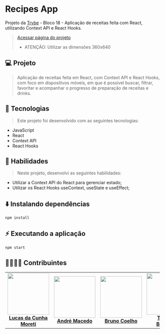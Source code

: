 # Recipes App
Projeto da [Trybe](https://www.betrybe.com/) - Bloco 18 - Aplicação de receitas feita com React, utilizando Context API e React Hooks.
> [Acessar página do projeto](https://lucasdacunhamoreti.github.io/Projeto-App-de-Receitas)
> - ATENÇÃO: Utilizar as dimensões 360x640

## 💻 Projeto

> Aplicação de receitas feita em React, com Context API e React Hooks, com foco em dispositivos móveis, em que é possível buscar, filtrar, favoritar e acompanhar o progresso de preparação de receitas e drinks.

## 🚀 Tecnologias
> Este projeto foi desenvolvido com as seguintes tecnologias:

- JavaScript
- React
- Context API
- React Hooks

## 📌 Habilidades

> Neste projeto, desenvolvi as seguintes habilidades:

- Utilizar a Context API do React para gerenciar estado;
- Utilizar os React Hooks useContext, useState e useEffect;

## ⬇️ Instalando dependências

```bash
npm install
``` 

## ⚡ Executando a aplicação

```bash
npm start
``` 

## 👨‍💻👩‍💻 Contribuintes
<div>
    <table>
        <tr>
            <td align="center"><a href="https://github.com/lucasdacunhamoreti"><img src="https://avatars.githubusercontent.com/u/47389261?v=4" width="135px;" height="135px;" alt=""/><br /><b>Lucas da Cunha Moreti</b></a></td>
            <td align="center"><a href="https://github.com/andreapmacedo"><img src="https://avatars.githubusercontent.com/u/18727007?v=4" width="135px;" height="135px;" alt=""/><br /><b>André Macedo</b></a></td>
            <td align="center"><a href="https://github.com/BrunoNowk"><img src="https://avatars.githubusercontent.com/u/91145551?v=4" width="135px;" height="135px; alt=""/><br /><b>Bruno Coelho</b></a></td>
            <td align="center"><a href="https://github.com/ThayBernardo"><img src="https://avatars.githubusercontent.com/u/91172181?v=4" width="135px;" height="135px; alt=""/><br /><b>Thayssa Bernardo</b></a></td>
            <td align="center"><a href="https://github.com/corsma"><img src="https://avatars.githubusercontent.com/u/52054130?v=4" width="135px;" height="135px; alt=""/><br /><b>Marcos Vinicius S. Avelino</b></a></td>
        </tr>
    </table>
</div>
